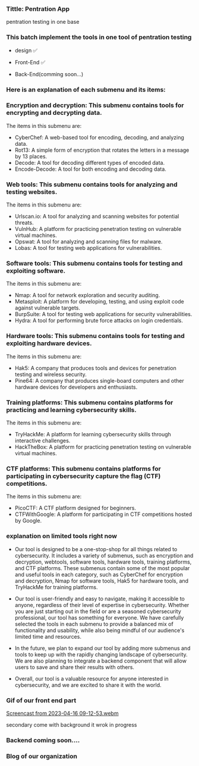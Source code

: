 ### Tittle: Pentration App
pentration testing in one base


### This batch implement the tools in one tool of pentration testing 

- design ✅

- Front-End ✅

- Back-End(comming soon...)

### Here is an explanation of each submenu and its items:

### Encryption and decryption: This submenu contains tools for encrypting and decrypting data. 
The items in this submenu are:

- CyberChef: A web-based tool for encoding, decoding, and analyzing data.
- Rot13: A simple form of encryption that rotates the letters in a message by 13 places.
- Decode: A tool for decoding different types of encoded data.
- Encode-Decode: A tool for both encoding and decoding data.
### Web tools: This submenu contains tools for analyzing and testing websites. 
The items in this submenu are:
- Urlscan.io: A tool for analyzing and scanning websites for potential threats.
- VulnHub: A platform for practicing penetration testing on vulnerable virtual machines.
- Opswat: A tool for analyzing and scanning files for malware.
- Lobas: A tool for testing web applications for vulnerabilities.

### Software tools: This submenu contains tools for testing and exploiting software. 
The items in this submenu are:

- Nmap: A tool for network exploration and security auditing.
- Metasploit: A platform for developing, testing, and using exploit code against vulnerable targets.
- BurpSuite: A tool for testing web applications for security vulnerabilities.
- Hydra: A tool for performing brute force attacks on login credentials.

### Hardware tools: This submenu contains tools for testing and exploiting hardware devices.     
The items in this submenu are:

- Hak5: A company that produces tools and devices for penetration testing and wireless security.
- Pine64: A company that produces single-board computers and other hardware devices for developers and enthusiasts.

### Training platforms: This submenu contains platforms for practicing and learning cybersecurity skills. 
The items in this submenu are:

- TryHackMe: A platform for learning cybersecurity skills through interactive challenges.
- HackTheBox: A platform for practicing penetration testing on vulnerable virtual machines.

### CTF platforms: This submenu contains platforms for participating in cybersecurity capture the flag (CTF)     competitions. 
The items in this submenu are:

- PicoCTF: A CTF platform designed for beginners.
- CTFWithGoogle: A platform for participating in CTF competitions hosted by Google.

### explanation on limited tools right now

- Our tool is designed to be a one-stop-shop for all things related to cybersecurity. It includes a variety of submenus, such as encryption and decryption, webtools, software tools, hardware tools, training platforms, and CTF platforms. These submenus contain some of the most popular and useful tools in each category, such as CyberChef for encryption and decryption, Nmap for software tools, Hak5 for hardware tools, and TryHackMe for training platforms.

- Our tool is user-friendly and easy to navigate, making it accessible to anyone, regardless of their level of expertise in cybersecurity. Whether you are just starting out in the field or are a seasoned cybersecurity professional, our tool has something for everyone. We have carefully selected the tools in each submenu to provide a balanced mix of functionality and usability, while also being mindful of our audience's limited time and resources.

- In the future, we plan to expand our tool by adding more submenus and tools to keep up with the rapidly changing landscape of cybersecurity. We are also planning to integrate a backend component that will allow users to save and share their results with others.

- Overall, our tool is a valuable resource for anyone interested in cybersecurity, and we are excited to share it with the world.


### Gif of our front end part
[Screencast from 2023-04-16 09-12-53.webm](https://user-images.githubusercontent.com/81065703/232265334-e5076d55-8f2e-417e-90df-a65ddf314929.webm)

secondary come with background it wrok in progress 

### Backend coming soon....                                                                                       


### Blog of our organization
